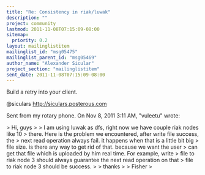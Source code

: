 ```yaml
---
title: "Re: Consistency in riak/luwak"
description: ""
project: community
lastmod: 2011-11-08T07:15:09-08:00
sitemap:
  priority: 0.2
layout: mailinglistitem
mailinglist_id: "msg05475"
mailinglist_parent_id: "msg05469"
author_name: "Alexander Sicular"
project_section: "mailinglistitem"
sent_date: 2011-11-08T07:15:09-08:00
---
```



Build a retry into your client.

@siculars
http://siculars.posterous.com

Sent from my rotary phone.
On Nov 8, 2011 3:11 AM, "vuleetu"  wrote:

&gt; Hi, guys
&gt;
&gt; I am using luwak as dfs, right now we have couple riak nodes like 10
&gt; there. Here is the problem we encountered, after write file success, the
&gt; next read operation always fail. it happens when that is a little bit big
&gt; file size. is there any way to get rid of that. because we want the user
&gt; can get that file which is uploaded by him real time. For example, write
&gt; file to riak node 3 should always guarantee the next read operation on that
&gt; file to riak node 3 should be success.
&gt;
&gt; thanks
&gt;
&gt; Fisher
&gt;

